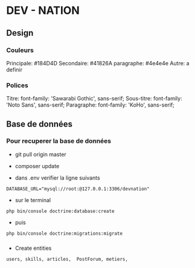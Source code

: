 # DEV - NATION

## Design

### Couleurs

Principale: #184D4D
Secondaire: #41826A
paragraphe: #4e4e4e
Autre: a definir

### Polices

Titre: font-family: 'Sawarabi Gothic', sans-serif;
Sous-titre: font-family: 'Noto Sans', sans-serif;
Paragraphe: font-family: 'KoHo', sans-serif;

## Base de données

### Pour recuperer la base de données

- git pull origin master
- composer update

- dans .env verifier la ligne suivants

```
DATABASE_URL="mysql://root:@127.0.0.1:3306/devnation"
```

- sur le terminal

```
php bin/console doctrine:database:create
```

- puis

```
php bin/console doctrine:migrations:migrate
```

#####

- Create entities

```
users, skills, articles,  PostForum, metiers,
```
